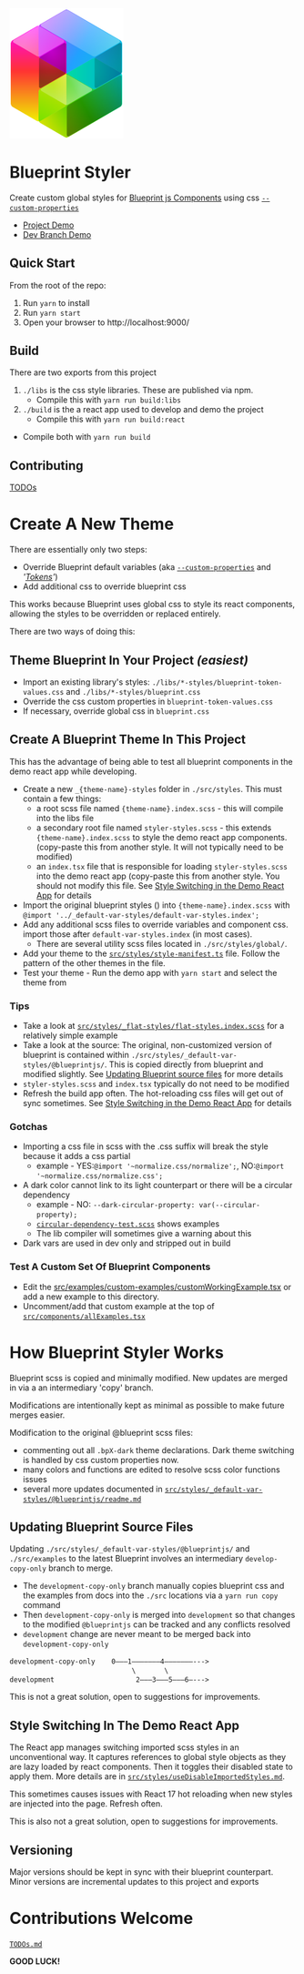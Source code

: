 <img alt="blueprint-styler logo" src="./src/assets/logo.svg" width="200px"/>

# Blueprint Styler

Create custom global styles for [Blueprint js Components](https://blueprintjs.com/docs/) using css [`--custom-properties`](https://developer.mozilla.org/en-US/docs/Web/CSS/--*)

- [Project Demo](https://stash.pnnl.gov/pages/UXRSRC/blueprint-styler/master/browse/build/index.html)
- [Dev Branch Demo](https://stash.pnnl.gov/pages/UXRSRC/blueprint-styler/development/browse/build/index.html)

## Quick Start

From the root of the repo:

1. Run `yarn` to install
2. Run `yarn start`
3. Open your browser to http://localhost:9000/

## Build
There are two exports from this project

1. `./libs` is the css style libraries. These are published via npm.
   - Compile this with `yarn run build:libs`
2. `./build` is the a react app used to develop and demo the project
   - Compile this with `yarn run build:react`
- Compile both with `yarn run build`

## Contributing
[TODOs](./TODOs.md)


# Create A New Theme

There are essentially only two steps:
- Override Blueprint default variables (aka [`--custom-properties`](https://developer.mozilla.org/en-US/docs/Web/CSS/--*) and _'[Tokens](https://css-tricks.com/what-are-design-tokens/)'_)
- Add additional css to override blueprint css

This works because Blueprint uses global css to style its react components, allowing the styles to be overridden or replaced entirely.

There are two ways of doing this:

## Theme Blueprint In Your Project _(easiest)_
- Import an existing library's styles: `./libs/*-styles/blueprint-token-values.css` and `./libs/*-styles/blueprint.css`
- Override the css custom properties in `blueprint-token-values.css`
- If necessary, override global css in `blueprint.css`

## Create A Blueprint Theme In This Project
This has the advantage of being able to test all blueprint components in the demo react app while developing.
- Create a new `_{theme-name}-styles` folder in `./src/styles`. This must contain a few things:
  - a root scss file named `{theme-name}.index.scss` - this will compile into the libs file
  - a secondary root file named `styler-styles.scss` - this extends `{theme-name}.index.scss` to style the demo react app components. (copy-paste this from another style. It will not typically need to be modified)
  - an `index.tsx` file that is responsible for loading `styler-styles.scss` into the demo react app (copy-paste this from another style. You should not modify this file. See [Style Switching in the Demo React App](#) for details
- Import the original blueprint styles () into `{theme-name}.index.scss` with `@import '../_default-var-styles/default-var-styles.index';`
- Add any additional scss files to override variables and component css. import those after `default-var-styles.index` (in most cases).
  - There are several utility scss files located in `./src/styles/global/`.
- Add your theme to the [`src/styles/style-manifest.ts`](./src/styles/theme-manifest.ts) file. Follow the pattern of the other themes in the file.
- Test your theme - Run the demo app with `yarn start` and select the theme from

### Tips
- Take a look at [`src/styles/_flat-styles/flat-styles.index.scss`](./src/styles/_flat-styles/flat-styles.index.scss) for a relatively simple example
- Take a look at the source: The original, non-customized version of blueprint is contained within `./src/styles/_default-var-styles/@blueprintjs/`. This is copied directly from blueprint and modified slightly. See [Updating Blueprint source files](#) for more details
- `styler-styles.scss` and `index.tsx` typically do not need to be modified
- Refresh the build app often. The hot-reloading css files will get out of sync sometimes. See [Style Switching in the Demo React App](#) for details

### Gotchas
- Importing a css file in scss with the .css suffix will break the style because it adds a css partial
  - example - YES:`@import '~normalize.css/normalize';`,  NO:`@import '~normalize.css/normalize.css';`
- A dark color cannot link to its light counterpart or there will be a circular dependency
  - example - NO: `--dark-circular-property: var(--circular-property);`
  - [`circular-dependency-test.scss`](./src/styles/global/circular-dependency-test.scss) shows examples
  - The lib compiler will sometimes give a warning about this
- Dark vars are used in dev only and stripped out in build

### Test A Custom Set Of Blueprint Components
- Edit the [src/examples/custom-examples/customWorkingExample.tsx](./src/examples/custom-examples/customWorkingExample.tsx) or add a new example to this directory.
- Uncomment/add that custom example at the top of [`src/components/allExamples.tsx`](./src/components/allExamples.tsx)



# How Blueprint Styler Works
Blueprint scss is copied and minimally modified. New updates are merged in via a an intermediary 'copy' branch.

Modifications are intentionally kept as minimal as possible to make future merges easier.

Modification to the original @blueprint scss files:
- commenting out all `.bpX-dark` theme declarations. Dark theme switching is handled by css custom properties now.
- many colors and functions are edited to resolve scss color functions issues
- several more updates documented in [`src/styles/_default-var-styles/@blueprintjs/readme.md`](./src/styles/_default-var-styles/@blueprintjs/readme.md)

## Updating Blueprint Source Files
Updating `./src/styles/_default-var-styles/@blueprintjs/` and `./src/examples` to the latest Blueprint involves an intermediary `develop-copy-only` branch to merge.

- The `development-copy-only` branch manually copies blueprint css and the examples from docs into the `./src` locations via a `yarn run copy` command
- Then `development-copy-only` is merged into `development` so that changes to the modified `@blueprintjs` can be tracked and any conflicts resolved
- `development` change are never meant to be merged back into `development-copy-only`

```
development-copy-only    0–––1–––––––4–––––––--->
                              \       \
development                    2–––3–––5–––6–--->
```

This is not a great solution, open to suggestions for improvements.

## Style Switching In The Demo React App
The React app manages switching imported scss styles in an unconventional way. It captures references to global style objects as they are lazy loaded by react components. Then it toggles their disabled state to apply them. More details are in [`src/styles/useDisableImportedStyles.md`](./src/styles/useDisableImportedStyles.md).

This sometimes causes issues with React 17 hot reloading when new styles are injected into the page. Refresh often.

This is also not a great solution, open to suggestions for improvements.

## Versioning
Major versions should be kept in sync with their blueprint counterpart. Minor versions are incremental updates to this project and exports



# Contributions Welcome
[`TODOs.md`](./TODOs.md)

__GOOD LUCK!__


<!--
## Replacing and Deleting CSS
The css pre-processing is currently configured to [combine duplicated selectors](https://www.npmjs.com/package/postcss-combine-duplicated-selectors) and to [remove duplicate properties](https://www.npmjs.com/package/postcss-combine-duplicated-selectors#duplicated-properties). This means that if you want to override some blueprint css you can write the **exact** same selector and property, import it after the original, and the 2 declarations will be merged and properties de-duped. For example (from [.src/styles/_ibm-carbon-styles/_overlay-styles.scss](.src/styles/_ibm-carbon-styles/_overlay-styles.scss)):
```scss
// $pt-grid-size: 10px;
.bp3-menu{
  padding: $pt-grid-size/2 0;
}
```
Will override the default output of blueprint css:
```css
.bp3-menu {
    ...
    padding: 5px;
    ...
}
```
to output in [ibm-carbon-styles.css](lib/ibm-carbon-styles/ibm-carbon-styles.css):
```css
.bp3-menu {
    ...
    padding: 5px 0;
    ...
}
```
which sets the horizontal padding to 0;

To delete a property instead of overriding it. Set an override to [`null`](https://www.npmjs.com/package/postcss-remove-null) in the scss.
```scss
.bp3-selector { property: null; }
```
will delete that property
-->


<!--
## Vars Theme - Coming Soon
I'm working out a way to make a theme that uses css `--custom-properties`. This would be theme-able at runtime and would be significantly easier to write custom themes. The main problem with this approach is that sass is used to combine colors (and do math) in a way that is incompatible with custom-properties. This requires too many overrides to be practical with the current approach.

The new approach would be to copy all the .scss files over from the blueprint node_modules file, unedited and then edit the scss directly without having to override specific css.

For the vars-theme I'm going to:
- set all the scss variables to css custom-properties,
- replacing where color functions are applied in scss `rgba()` and `mix()` with a `var()` composition of something similar.
- replacing all (or most) math in scss with css `calc()` functions that include `var()`s.
- output all the `--custom-properties` as a separate css file that can be replaced or overridden on the project level. Also output js/ts mappings for all this. Maybe json too?
- not sure what to do about blueprint's dark-theme

This just leaves the problem of updating to match newer versions of blueprint. For that I'm going to try a two branch strategy that will look like this:
```
root-branch    0–––1–––––––4–––––––––>
                    \       \
themes-branch        2–––3–––5–––6–––>
```
1. Use a script to copy all `.scss` files (and folder structure) from `node_modules/@blueprint` over to a src directory.
   - get this copied scss to compile without directly editing any of the copied files. This should produce a default theme.
   - repeat this step for each theme that will require its own css, making a new directory for each theme.
2. Branch to a theme-branch
3. Edit all the copied scss directly to produce new themes. Stay light on the editing of the root files. as we will need to persistently merge updated blueprint versions on top of the edits.
     - Don't reformat white space, etc...
     - don't change the folder structure
     - perform major edits in new files
4. Update the root-branch using the same copy script each time blueprint has a release.
5. Merge the root-branch changes into the theme-branch and resolve any direct conflicts
6. Update any additions, repeating step 3...
7. Repeat 3-6 until the merges become too tedious, then maybe start from scratch?
-->
